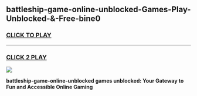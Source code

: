 
## battleship-game-online-unblocked-Games-Play-Unblocked-&-Free-bine0
<h3>
<a href="https://premium76.site?title=battleship-game-online-unblocked&ref=24A">CLICK TO PLAY</a></h3>
<hr>

<h3>
<a href="https://premium76.site?title=battleship-game-online-unblocked&ref=24A">CLICK 2 PLAY</a>
  
</h3>

<a href="https://premium76.site?title=battleship-game-online-unblocked&ref=24A"><img src="https://clearcache.store/games.png"></a>


**battleship-game-online-unblocked games unblocked: Your Gateway to Fun and Accessible Online Gaming**
